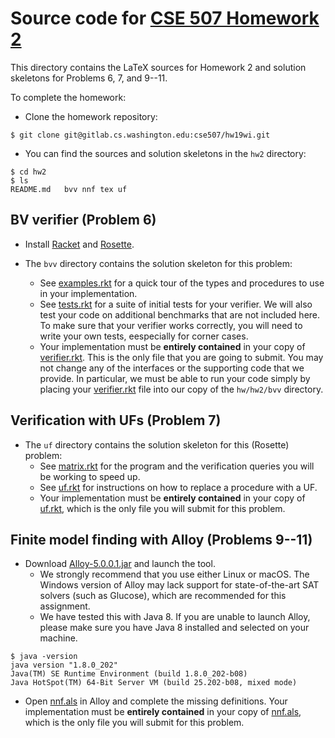 # Source code for [CSE 507 Homework 2](tex/hw2.pdf)

This directory contains the LaTeX sources for Homework 2 and solution skeletons for Problems 6, 7, and 9--11.

To complete the homework:

- Clone the homework repository:

```
$ git clone git@gitlab.cs.washington.edu:cse507/hw19wi.git
```

- You can find the sources and solution skeletons in the `hw2` directory:

```
$ cd hw2
$ ls
README.md	bvv nnf tex uf
```
## BV verifier (Problem 6)

- Install [Racket](http://racket-lang.org) and [Rosette](https://github.com/emina/rosette#installing-rosette).

- The `bvv` directory contains the solution skeleton for this problem:
  - See [examples.rkt](bvv/examples.rkt) for a quick tour of the types and procedures to use in your implementation.
  - See [tests.rkt](bvv/tests.rkt) for a suite of initial tests for your verifier. We will also test your code on additional benchmarks that are not included here.  To make sure that your verifier works correctly, you will need to write your own tests, eespecially for corner cases.
  - Your implementation must be **entirely contained** in your copy of [verifier.rkt](bvv/verifier.rkt).  This is the only file that you are going to submit.  You may not change any of the interfaces or the supporting code that we provide.  In particular, we must be able to run your code simply by placing your [verifier.rkt](bvv/verifier.rkt) file into our copy of the `hw/hw2/bvv` directory.

## Verification with UFs (Problem 7)

- The `uf` directory contains the solution skeleton for this (Rosette) problem:
  - See [matrix.rkt](uf/matrix.rkt) for the program and the verification queries you will be working to speed up.
  - See [uf.rkt](uf/uf.rkt) for instructions on how to replace a procedure with a UF.
  - Your implementation must be **entirely contained** in your copy of [uf.rkt](uf/uf.rkt), which is the only file you will submit for this problem.

## Finite model finding with Alloy (Problems 9--11)

- Download [Alloy-5.0.0.1.jar](https://github.com/AlloyTools/org.alloytools.alloy/releases/download/v5.0.0.1/Alloy-5.0.0.1.jar) and launch the tool.  
  - We strongly recommend that you use either Linux or macOS.  The Windows version of Alloy may lack support for state-of-the-art SAT solvers (such as Glucose), which are recommended for this assignment.
  - We have tested this with Java 8. If you are unable to launch Alloy, please make sure you have Java 8 installed and selected on your machine.

```
$ java -version
java version "1.8.0_202"
Java(TM) SE Runtime Environment (build 1.8.0_202-b08)
Java HotSpot(TM) 64-Bit Server VM (build 25.202-b08, mixed mode)
```

- Open [nnf.als](nnf/nnf.als) in Alloy and complete the missing definitions. Your implementation must be **entirely contained** in your copy of [nnf.als](nnf/nnf.als), which is the only file you will submit for this problem.


